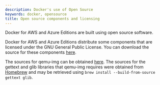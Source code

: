 ```yaml
---
description: Docker's use of Open Source
keywords: docker, opensource
title: Open source components and licensing
---
```


Docker for AWS and Azure Editions are built using open source software.

Docker for AWS and Azure Editions distribute some components that are licensed under the GNU General Public License. You can download the source for these components [here](https://download.docker.com/opensource/License.tar.gz).

The sources for qemu-img can be obtained [here](http://wiki.qemu-project.org/download/qemu-2.4.1.tar.bz2). The sources for the gettext and glib libraries that qemu-img requires were obtained from [Homebrew](https://brew.sh/) and may be retrieved using `brew install --build-from-source gettext glib`.